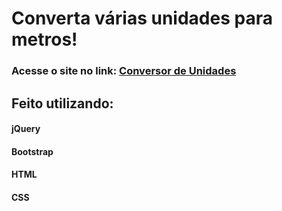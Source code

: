
<h1>Converta várias unidades para metros!</h1>
<h3>Acesse o site no link: <a href="https://conversor-de-unidades-ten.vercel.app/">Conversor de Unidades</a></h3>
<h2>Feito utilizando:</h2> 
<h4>jQuery</h4>
<h4>Bootstrap</h4>
<h4>HTML</h4>
<h4>CSS</h4>
